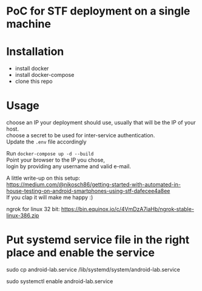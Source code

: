 PoC for STF deployment on a single machine
===========
# Installation

* install docker
* install docker-compose
* clone this repo

# Usage
choose an IP your deployment should use, usually that will be the IP of your host.  
choose a secret to be used for inter-service authentication.  
Update the `.env` file accordingly

Run `docker-compose up -d --build`  
Point your browser to the IP you chose,  
login by providing any username and valid e-mail.


A little write-up on this setup:  
https://medium.com/@nikosch86/getting-started-with-automated-in-house-testing-on-android-smartphones-using-stf-dafecee4a8ee  
If you clap it will make me happy :)

ngrok for linux 32 bit: https://bin.equinox.io/c/4VmDzA7iaHb/ngrok-stable-linux-386.zip

# Put systemd service file in the right place and enable the service

sudo cp android-lab.service /lib/systemd/system/android-lab.service

sudo systemctl enable android-lab.service
